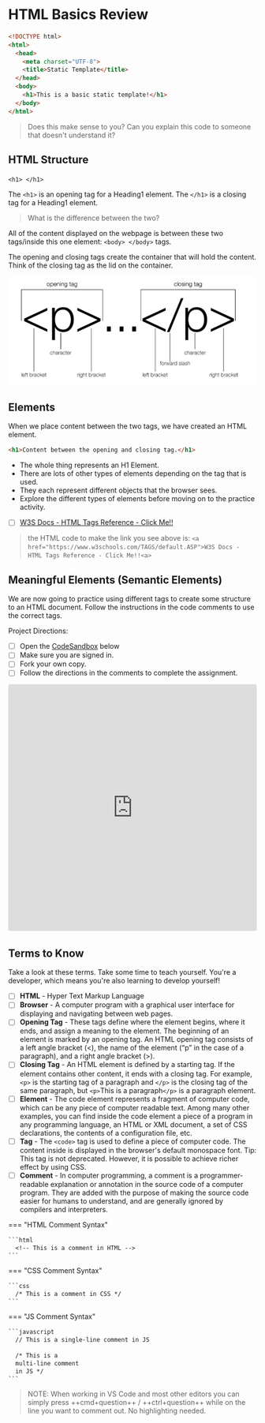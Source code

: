 # HTML Basics Review

```html
<!DOCTYPE html>
<html>
  <head>
    <meta charset="UTF-8">
    <title>Static Template</title>
  </head>
  <body>
    <h1>This is a basic static template!</h1>
  </body>
</html>
```

> Does this make sense to you? Can you explain this code to someone that doesn't understand it?

## HTML Structure

`<h1> </h1>`

The `<h1>` is an opening tag for a Heading1 element.
The `</h1>` is a closing tag for a Heading1 element.

> What is the difference between the two?

All of the content displayed on the webpage is between these two tags/inside this one element:
`<body> </body>` tags.

The opening and closing tags create the container that will hold the content. Think of the closing tag as the lid on the container.

![html-tag-diagram](./../images/html-tag-diagram.png)

## Elements

When we place content between the two tags, we have created an HTML element.

```html
<h1>Content between the opening and closing tag.</h1>
```

* The whole thing represents an H1 Element.
* There are lots of other types of elements depending on the tag that is used.
* They each represent different objects that the browser sees.
* Explore the different types of elements before moving on to the practice activity.

- [ ] [W3S Docs - HTML Tags Reference - Click Me!!](https://www.w3schools.com/TAGS/default.ASP)

> the HTML code to make the link you see above is: `<a href="https://www.w3schools.com/TAGS/default.ASP">W3S Docs - HTML Tags Reference - Click Me!!<a>`

## Meaningful Elements (Semantic Elements)

We are now going to practice using different tags to create some structure to an HTML document. Follow the instructions in the code comments to use the correct tags.

Project Directions:

- [ ] Open the [CodeSandbox](https://codesandbox.io/) below
- [ ] Make sure you are signed in.
- [ ] Fork your own copy.
- [ ] Follow the directions in the comments to complete the assignment.

<iframe src="https://codesandbox.io/embed/meaningful-tags-practice-q4yus?fontsize=14&hidenavigation=1&theme=dark"
     style="width:100%; height:500px; border:0; border-radius: 4px; overflow:hidden;"
     title="Meaningful tags Practice"
     allow="accelerometer; ambient-light-sensor; camera; encrypted-media; geolocation; gyroscope; hid; microphone; midi; payment; usb; vr; xr-spatial-tracking"
     sandbox="allow-forms allow-modals allow-popups allow-presentation allow-same-origin allow-scripts"
   ></iframe>

## Terms to Know

Take a look at these terms. Take some time to teach yourself. You're a developer, which means you're also learning to develop yourself!

- [ ] **HTML** - Hyper Text Markup Language
- [ ] **Browser** - A computer program with a graphical user interface for displaying and navigating between web pages.
- [ ] **Opening Tag** - These tags define where the element begins, where it ends, and assign a meaning to the element. The beginning of an element is marked by an opening tag. An HTML opening tag consists of a left angle bracket (<), the name of the element (“p” in the case of a paragraph), and a right angle bracket (>).
- [ ] **Closing Tag** - An HTML element is defined by a starting tag. If the element contains other content, it ends with a closing tag. For example, `<p>` is the starting tag of a paragraph and `</p>` is the closing tag of the same paragraph, but `<p>`This is a paragraph`</p>` is a paragraph element.
- [ ] **Element** - The code element represents a fragment of computer code, which can be any piece of computer readable text. Among many other examples, you can find inside the code element a piece of a program in any programming language, an HTML or XML document, a set of CSS declarations, the contents of a configuration file, etc.
- [ ] **Tag** - The `<code>` tag is used to define a piece of computer code. The content inside is displayed in the browser's default monospace font. Tip: This tag is not deprecated. However, it is possible to achieve richer effect by using CSS.
- [ ] **Comment** - In computer programming, a comment is a programmer-readable explanation or annotation in the source code of a computer program. They are added with the purpose of making the source code easier for humans to understand, and are generally ignored by compilers and interpreters.

=== "HTML Comment Syntax"

    ```html
      <!-- This is a comment in HTML -->
    ```

=== "CSS Comment Syntax"

    ```css
      /* This is a comment in CSS */
    ```

=== "JS Comment Syntax"

    ```javascript
      // This is a single-line comment in JS
      
      /* This is a 
      multi-line comment 
      in JS */
    ```

> NOTE: When working in VS Code and most other editors you can simply press ++cmd+question++ / ++ctrl+question++ while on the line you want to comment out. No highlighting needed.
